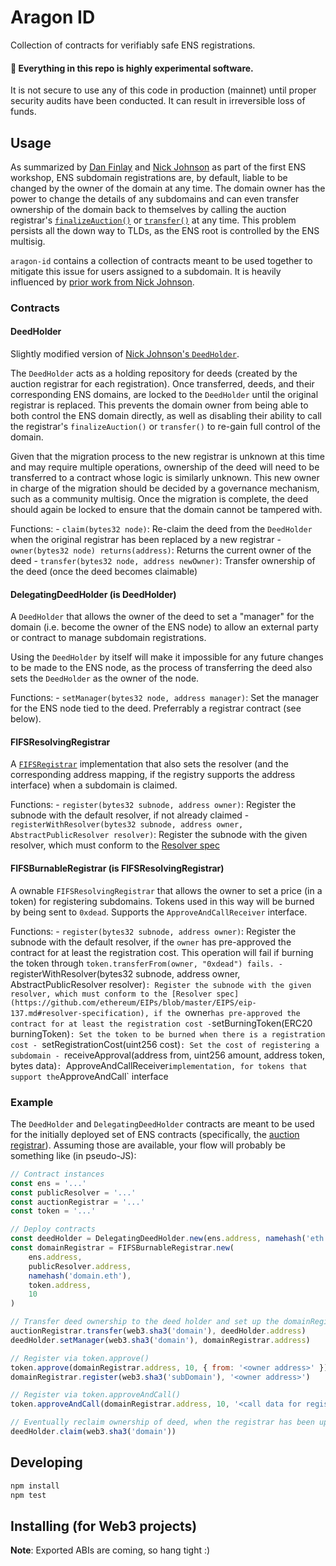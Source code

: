 # Aragon ID

Collection of contracts for verifiably safe ENS registrations.

#### 🚨 Everything in this repo is highly experimental software.

It is not secure to use any of this code in production (mainnet) until proper security audits have
been conducted. It can result in irreversible loss of funds.

## Usage

As summarized by [Dan Finlay](https://medium.com/@danfinlay/the-future-of-ens-subdomain-markets-e5b7d98a18d3)
and [Nick Johnson](https://medium.com/the-ethereum-name-service/results-of-the-first-ens-workshop-ab5e8d39fb79)
as part of the first ENS workshop, ENS subdomain registrations are, by default, liable to be changed
by the owner of the domain at any time. The domain owner has the power to change the details of any
subdomains and can even transfer ownership of the domain back to themselves by calling the auction
registrar's [`finalizeAuction()`](https://github.com/ethereum/ens/blob/master/contracts/HashRegistrarSimplified.sol#L458)
or [`transfer()`](https://github.com/ethereum/ens/blob/master/contracts/HashRegistrarSimplified.sol#L475)
at any time. This problem persists all the down way to TLDs, as the ENS root is controlled by the
ENS multisig.

`aragon-id` contains a collection of contracts meant to be used together to mitigate this issue for
users assigned to a subdomain. It is heavily influenced by [prior work from Nick Johnson](https://gist.github.com/Arachnid/3acaf6ed437ee79e8e894b2ce5e82441).

### Contracts

#### DeedHolder

Slightly modified version of [Nick Johnson's `DeedHolder`](https://gist.github.com/Arachnid/3acaf6ed437ee79e8e894b2ce5e82441).

The `DeedHolder` acts as a holding repository for deeds (created by the auction registrar for each
registration). Once transferred, deeds, and their corresponding ENS domains, are locked to the
`DeedHolder` until the original registrar is replaced. This prevents the domain owner from being
able to both control the ENS domain directly, as well as disabling their ability to call the
registrar's `finalizeAuction()` or `transfer()` to re-gain full control of the domain.

Given that the migration process to the new registrar is unknown at this time and may require
multiple operations, ownership of the deed will need to be transferred to a contract whose logic is
similarly unknown. This new owner in charge of the migration should be decided by a governance
mechanism, such as a community multisig. Once the migration is complete, the deed should again be
locked to ensure that the domain cannot be tampered with.

Functions:
    - `claim(bytes32 node)`: Re-claim the deed from the `DeedHolder` when the original registrar has
      been replaced by a new registrar
    - `owner(bytes32 node) returns(address)`: Returns the current owner of the deed
    - `transfer(bytes32 node, address newOwner)`: Transfer ownership of the deed (once the deed
      becomes claimable)

#### DelegatingDeedHolder (is DeedHolder)

A `DeedHolder` that allows the owner of the deed to set a "manager" for the domain (i.e. become the
owner of the ENS node) to allow an external party or contract to manage subdomain registrations.

Using the `DeedHolder` by itself will make it impossible for any future changes to be made to the
ENS node, as the process of transferring the deed also sets the `DeedHolder` as the owner of the
node.

Functions:
    - `setManager(bytes32 node, address manager)`: Set the manager for the ENS node tied to the
      deed. Preferrably a registrar contract (see below).

#### FIFSResolvingRegistrar

A [`FIFSRegistrar`](https://github.com/ethereum/ens/blob/master/contracts/FIFSRegistrar.sol)
implementation that also sets the resolver (and the corresponding address mapping, if the registry
supports the address interface) when a subdomain is claimed.

Functions:
    - `register(bytes32 subnode, address owner)`: Register the subnode with the default resolver, if
      not already claimed
    - `registerWithResolver(bytes32 subnode, address owner, AbstractPublicResolver resolver)`:
      Register the subnode with the given resolver, which must conform to the [Resolver spec](https://github.com/ethereum/EIPs/blob/master/EIPS/eip-137.md#resolver-specification)

#### FIFSBurnableRegistrar (is FIFSResolvingRegistrar)

A ownable `FIFSResolvingRegistrar` that allows the owner to set a price (in a token) for registering
subdomains. Tokens used in this way will be burned by being sent to `0xdead`. Supports the
`ApproveAndCallReceiver` interface.

Functions:
    - `register(bytes32 subnode, address owner)`: Register the subnode with the default resolver, if
      the `owner` has pre-approved the contract for at least the registration cost. This operation
      will fail if burning the token through `token.transferFrom(owner, "0xdead") fails.
    - `registerWithResolver(bytes32 subnode, address owner, AbstractPublicResolver resolver)`:
      Register the subnode with the given resolver, which must conform to the [Resolver spec](https://github.com/ethereum/EIPs/blob/master/EIPS/eip-137.md#resolver-specification),
      if the `owner` has pre-approved the contract for at least the registration cost
    - `setBurningToken(ERC20 burningToken)`: Set the token to be burned when there is a registration
      cost
    - `setRegistrationCost(uint256 cost)`: Set the cost of registering a subdomain
    - `receiveApproval(address from, uint256 amount, address token, bytes data)`:
      `ApproveAndCallReceiver` implementation, for tokens that support the `ApproveAndCall`
      interface

### Example

The `DeedHolder` and `DelegatingDeedHolder` contracts are meant to be used for the initially
deployed set of ENS contracts (specifically, the [auction registrar](https://github.com/ethereum/ens/blob/master/contracts/HashRegistrarSimplified.sol#L103)). Assuming those are available, your flow will probably be
something like (in pseudo-JS):

```js
// Contract instances
const ens = '...'
const publicResolver = '...'
const auctionRegistrar = '...'
const token = '...'

// Deploy contracts
const deedHolder = DelegatingDeedHolder.new(ens.address, namehash('eth'))
const domainRegistrar = FIFSBurnableRegistrar.new(
    ens.address,
    publicResolver.address,
    namehash('domain.eth'),
    token.address,
    10
)

// Transfer deed ownership to the deed holder and set up the domainRegistrar as the manager
auctionRegistrar.transfer(web3.sha3('domain'), deedHolder.address)
deedHolder.setManager(web3.sha3('domain'), domainRegistrar.address)

// Register via token.approve()
token.approve(domainRegistrar.address, 10, { from: '<owner address>' })
domainRegistrar.register(web3.sha3('subDomain'), '<owner address>')

// Register via token.approveAndCall()
token.approveAndCall(domainRegistrar.address, 10, '<call data for register(bytes32,address)>')

// Eventually reclaim ownership of deed, when the registrar has been updated
deedHolder.claim(web3.sha3('domain'))
```

## Developing

```sh
npm install
npm test
```

## Installing (for Web3 projects)

**Note**: Exported ABIs are coming, so hang tight :)

